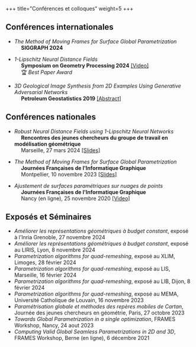 +++
title="Conférences et colloques"
weight=5
+++

## Conférences internationales 

- _The Method of Moving Frames for Surface Global Parametrization_  
&emsp; **SIGGRAPH 2024**

- _1-Lipschitz Neural Distance Fields_  
&emsp; **Symposium on Geometry Processing 2024** [[Video]](https://youtu.be/3e5lt7UXjeY)  
&emsp; :trophy: *Best Paper Award*


- _3D Geological Image Synthesis from 2D Examples Using Generative Adversarial Networks_  
&emsp; **Petroleum Geostatistics 2019** [[Abstract]](https://www.earthdoc.org/content/papers/10.3997/2214-4609.201902198)


## Conférences nationales

- _Robust Neural Distance Fields using 1-Lipschitz Neural Networks_  
&emsp; **Rencontres des jeunes chercheurs du groupe de travail en modélisation géométrique**   
&emsp; Marseille, 27 mars 2024 [[Slides]](/pdf/1lip_slides.pdf)  


- _The Method of Moving Frames for Surface Global Parametrization_  
&emsp; **Journées Françaises de l'Informatique Graphique**  
&emsp; Montpellier, 10 novembre 2023 [[Slides]](https://seafile.lirmm.fr/d/45c93e8b628d4386ae66/files/?p=%2FSession_5_Surfaces_et_Analyse%2F3_JFIG2023_paper_1_presentation.pdf)

- _Ajustement de surfaces paramétriques sur nuages de points_  
&emsp; **Journées Françaises de l'Informatique Graphique**  
&emsp; Nancy (en ligne), 25 novembre 2020 [[Video]](https://www.youtube.com/watch?v=XBqRO-0Fo4I&t=674s)     


## Exposés et Séminaires
- _Améliorer les représentations géométriques à budget constant_, exposé à l’Inria Grenoble, 27 novembre 2024
- _Améliorer les représentations géométriques à budget constant_, exposé au LIRIS, Lyon, 8 novembre 2024
- _Parametrization algorithms for quad-remeshing_, exposé au XLIM, Limoges, 28 février 2024
- _Parametrization algorithms for quad-remeshing_, exposé au LIS, Marseille, 16 février 2024
- _Parametrization algorithms for quad-remeshing_, exposé au LIB, Dijon, 8 février 2024
- _Parametrization algorithms for quad-remeshing_, exposé au MEMA, Université Catholique de Louvain, 16 novembre 2023
- _Paramétrisation globale et méthodes des repères mobiles de Cartan_, Journée des jeunes chercheurs en géométrie, Paris, 27 octobre 2023
- _Towards Global Parametrization in a single optimization_, FRAMES Workshop, Nancy, 24 aout 2023
- _Computing Valid Global Seamless Parametrizations in 2D and 3D_, FRAMES Workshop, Berne (en ligne), 6 décembre 2021
